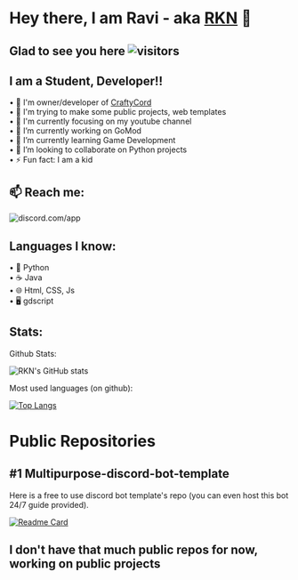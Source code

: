 # Hey there, I am Ravi - aka [RKN](https://github.com/RKNpy) 👋

## Glad to see you here ![visitors](https://visitor-badge.glitch.me/badge?page_id=readme)
## I am a Student, Developer!!

• 🎰 I'm owner/developer of [CraftyCord](https://top.gg/bot/872418590840725504)  
• 🎯 I'm trying to make some public projects, web templates   
• 💼 I'm currently focusing on my youtube channel  
• 🔭 I’m currently working on GoMod  
• 🌱 I’m currently learning Game Development  
• 👯 I’m looking to collaborate on Python projects  
• ⚡ Fun fact: I am a kid  


## 📫 Reach me:
![discord.com/app](https://discord.c99.nl/widget/theme-4/782128271876816906.png)

## Languages I know:
• 🐍 Python  
• ☕ Java  
• 🌐 ​Html, CSS, Js  
• 🖥️ gdscript   





## Stats:

Github Stats:

![RKN's GitHub stats](https://github-readme-stats.vercel.app/api?username=RKNpy&show_icons=true&theme=radical)

Most used languages (on github):

[![Top Langs](https://github-readme-stats.vercel.app/api/top-langs/?username=RKNpy&layout=compact)](https://github.com/RKNpy/)



# Public Repositories 

## #1 Multipurpose-discord-bot-template

Here is a free to use discord bot template's repo 
(you can even host this bot 24/7 guide provided).

[![Readme Card](https://github-readme-stats.vercel.app/api/pin/?username=RKNpy&repo=Multipurpose-discord-bot-template&show_owner=true&theme=radical)](https://github.com/RKNpy/Hactoberfest2021-discord.py-bot-challenge)



## I don't have that much public repos for now, working on public projects


